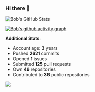 ### Hi there 👋

![Bob's GitHub Stats](https://github-readme-stats.vercel.app/api?username=Bobthesoftwaredeveloper&show_icons=true&count_private=true&theme=react&hide=stars,prs,issues,contribs)

[![Bob's github activity graph](https://activity-graph.herokuapp.com/graph?username=BobTheSoftwareDeveloper&theme=react-dark)](https://github.com/ashutosh00710/github-readme-activity-graph)

**Additional Stats**:
- Account age: **3** years
- Pushed **2621** commits
- Opened **1** issues
- Submitted **125** pull requests
- Own **49** repositories
- Contributed to **36** public repositories

![](https://komarev.com/ghpvc/?username=BobTheSoftwareDeveloper)
